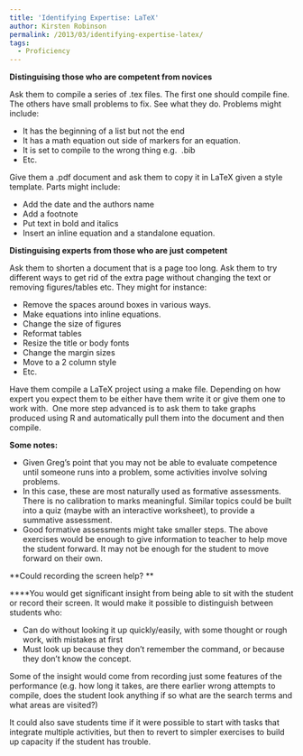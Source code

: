 ```yaml
---
title: 'Identifying Expertise: LaTeX'
author: Kirsten Robinson
permalink: /2013/03/identifying-expertise-latex/
tags:
  - Proficiency
---
```

**Distinguising those who are competent from novices**

Ask them to compile a series of .tex files. The first one should compile fine.  The others have small problems to fix. See what they do. Problems might include:

*   It has the beginning of a list but not the end
*   It has a math equation out side of markers for an equation.
*   It is set to compile to the wrong thing e.g.  .bib
*   Etc.

Give them a .pdf document and ask them to copy it in LaTeX given a style template. Parts might include:

*   Add the date and the authors name
*   Add a footnote
*   Put text in bold and italics
*   Insert an inline equation and a standalone equation.

**Distinguising experts from those who are just competent**

Ask them to shorten a document that is a page too long. Ask them to try different ways to get rid of the extra page without changing the text or removing figures/tables etc. They might for instance:

*   Remove the spaces around boxes in various ways.
*   Make equations into inline equations.
*   Change the size of figures
*   Reformat tables
*   Resize the title or body fonts
*   Change the margin sizes
*   Move to a 2 column style
*   Etc.

Have them compile a LaTeX project using a make file. Depending on how expert you expect them to be either have them write it or give them one to work with.  One more step advanced is to ask them to take graphs produced using R and automatically pull them into the document and then compile.

**Some notes:**

*   Given Greg’s point that you may not be able to evaluate competence until someone runs into a problem, some activities involve solving problems.
*   In this case, these are most naturally used as formative assessments. There is no calibration to marks meaningful. Similar topics could be built into a quiz (maybe with an interactive worksheet), to provide a summative assessment.
*   Good formative assessments might take smaller steps. The above exercises would be enough to give information to teacher to help move the student forward. It may not be enough for the student to move forward on their own.

**Could recording the screen help? **

****You would get significant insight from being able to sit with the student or record their screen. It would make it possible to distinguish between students who:

*   Can do without looking it up quickly/easily, with some thought or rough work, with mistakes at first
*   Must look up because they don’t remember the command, or because they don’t know the concept.

Some of the insight would come from recording just some features of the performance (e.g. how long it takes, are there earlier wrong attempts to compile, does the student look anything if so what are the search terms and what areas are visited?)

It could also save students time if it were possible to start with tasks that integrate multiple activities, but then to revert to simpler exercises to build up capacity if the student has trouble.
